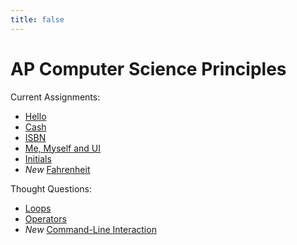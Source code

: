 ```yaml
---
title: false
---
```


# AP Computer Science Principles

Current Assignments:
<!---  - [Pennies](https://docs.cs50.net/2018/ap/problems/pennies/pennies.html) --->
  - [Hello](https://docs.cs50.net/2018/ap/problems/hello/hello.html)
  - [Cash](https://docs.cs50.net/2018/ap/problems/cash/cash.html)
  - [ISBN](https://docs.cs50.net/2018/ap/problems/isbn/isbn.html)
  - [Me, Myself and UI](https://docs.cs50.net/2018/ap/problems/ui/ui.html)
  - [Initials](https://docs.cs50.net/2018/ap/problems/initials/less/initials.html)
  - *New* [Fahrenheit](https://docs.cs50.net/2018/ap/problems/fahrenheit/fahrenheit.html)
<!---  - [Credit](https://docs.cs50.net/2018/ap/problems/credit/credit.html) --->

Thought Questions:
  - [Loops](https://sfchmbrln.github.io/ap/units/unit1/loops)
  - [Operators](https://sfchmbrln.github.io/ap/units/unit1/operators)
  - *New* [Command-Line Interaction](https://sfchmbrln.github.io/ap/units/unit2/command-line_interaction)
